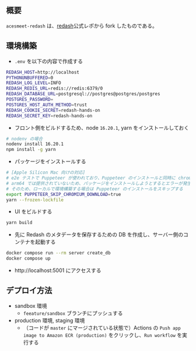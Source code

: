 ## 概要

`acesmeet-redash` は、[redash](https://github.com/getredash/redash)公式レポから fork したものである。

## 環境構築

- `.env` を以下の内容で作成する

```bash
REDASH_HOST=http://localhost
PYTHONUNBUFFERED=0
REDASH_LOG_LEVEL=INFO
REDASH_REDIS_URL=redis://redis:6379/0
REDASH_DATABASE_URL=postgresql://postgres@postgres/postgres
POSTGRES_PASSWORD=
POSTGRES_HOST_AUTH_METHOD=trust
REDASH_COOKIE_SECRET=redash-hands-on
REDASH_SECRET_KEY=redash-hands-on
```

- フロント側をビルドするため、node `16.20.1`, yarn をインストールしておく

```bash
# nodenv の場合
nodenv install 16.20.1
npm install -g yarn
```

- パッケージをインストールする

```bash
# [Apple Silicon Mac 向けの対応]
# e2e テストで Puppeteer が使われており、Puppeteer のインストールと同時に chromium-binary をインストールしようとするが、
# arm64 では提供されていないため、パッケージをインストールしようとするとエラーが発生する。
# そのため、ローカルで環境構築する場合は Puppeteer のインストールをスキップする
export PUPPETEER_SKIP_CHROMIUM_DOWNLOAD=true
yarn --frozen-lockfile
```

- UI をビルドする

```bash
yarn build
```

- 先に Redash のメタデータを保存するための DB を作成し、サーバー側のコンテナを起動する

```bash
docker compose run --rm server create_db
docker compose up
```

- http://localhost:5001 にアクセスする

## デプロイ方法

- sandbox 環境
  - `feeature/sandbox` ブランチにプッシュする
- production 環境, staging 環境
  - （コードが `master` にマージされている状態で）Actions の `Push app image to Amazon ECR (production)` をクリックし、`Run workflow` を実行する
